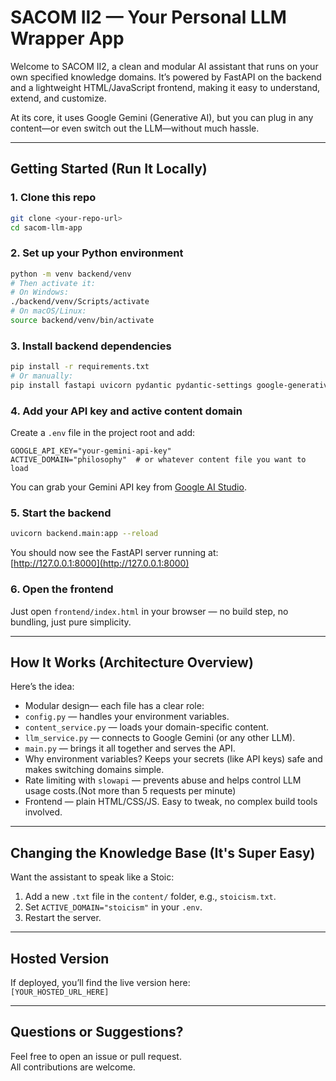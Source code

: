 # SACOM II2 — Your Personal LLM Wrapper App

Welcome to SACOM II2, a clean and modular AI assistant that runs on your own specified knowledge domains. It’s powered by FastAPI on the backend and a lightweight HTML/JavaScript frontend, making it easy to understand, extend, and customize.

At its core, it uses Google Gemini (Generative AI), but you can plug in any content—or even switch out the LLM—without much hassle.

---

##  Getting Started (Run It Locally)

### 1. Clone this repo
```bash
git clone <your-repo-url>
cd sacom-llm-app
```

### 2. Set up your Python environment
```bash
python -m venv backend/venv
# Then activate it:
# On Windows:
./backend/venv/Scripts/activate
# On macOS/Linux:
source backend/venv/bin/activate
```

### 3. Install backend dependencies
```bash
pip install -r requirements.txt
# Or manually:
pip install fastapi uvicorn pydantic pydantic-settings google-generativeai slowapi
```

### 4. Add your API key and active content domain
Create a `.env` file in the project root and add:
```
GOOGLE_API_KEY="your-gemini-api-key"
ACTIVE_DOMAIN="philosophy"  # or whatever content file you want to load
```
You can grab your Gemini API key from [Google AI Studio](https://aistudio.google.com/app/apikey).

### 5. Start the backend
```bash
uvicorn backend.main:app --reload
```

You should now see the FastAPI server running at:  
[http://127.0.0.1:8000](http://127.0.0.1:8000)

### 6. Open the frontend
Just open `frontend/index.html` in your browser — no build step, no bundling, just pure simplicity.

---

##  How It Works (Architecture Overview)

Here’s the idea:
-  Modular design— each file has a clear role:
  - `config.py` — handles your environment variables.
  - `content_service.py` — loads your domain-specific content.
  - `llm_service.py` — connects to Google Gemini (or any other LLM).
  - `main.py` — brings it all together and serves the API.
- Why environment variables?
  Keeps your secrets (like API keys) safe and makes switching domains simple.
- Rate limiting with `slowapi` — prevents abuse and helps control LLM usage costs.(Not more than 5 requests per minute)
- Frontend — plain HTML/CSS/JS. Easy to tweak, no complex build tools involved.

---

##  Changing the Knowledge Base (It's Super Easy)

Want the assistant to speak like a Stoic:

1. Add a new `.txt` file in the `content/` folder, e.g., `stoicism.txt`.
2. Set `ACTIVE_DOMAIN="stoicism"` in your `.env`.
3. Restart the server.

---

## Hosted Version

If deployed, you’ll find the live version here:  
`[YOUR_HOSTED_URL_HERE]`

---

##  Questions or Suggestions?

Feel free to open an issue or pull request.  
All contributions are welcome.
